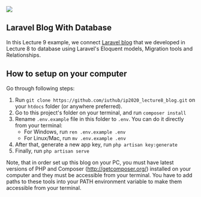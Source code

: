 <img src="https://i.imgur.com/ZQ0vByD.png">

## Laravel Blog With Database

In this Lecture 9 example, we connect [Laravel blog](https://github.com/iuthub/iuthub-ip2020_lecture8_blog) that we developed in Lecture 8 to database using Laravel's Eloquent models, Migration tools and Relationships.

## How to setup on your computer

Go through following steps:

1) Run `git clone https://github.com/iuthub/ip2020_lecture8_blog.git` on your `htdocs` folder (or anywhere preferred).
2) Go to this project's folder on your terminal, and run `composer install`
3) Rename `.env.example` file in this folder to `.env`. You can do it directly from your terminal:
	- For Windows, run `ren .env.example .env`
	- For Linux/Mac, run `mv .env.example .env`
4) After that, generate a new app key, run `php artisan key:generate`
5) Finally, run `php artisan serve`

Note, that in order set up this blog on your PC, you must have latest versions of PHP and Composer (http://getcomposer.org/) installed on your computer and they must be accessible from your terminal. You have to add paths to these tools into your PATH environment variable to make them accessible from your terminal.
